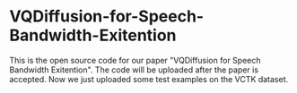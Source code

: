 # VQDiffusion-for-Speech-Bandwidth-Exitention
This is the open source code for our paper "VQDiffusion for Speech Bandwidth Exitention".
The code will be uploaded after the paper is accepted.
Now we just uploaded some test examples on the VCTK dataset.
